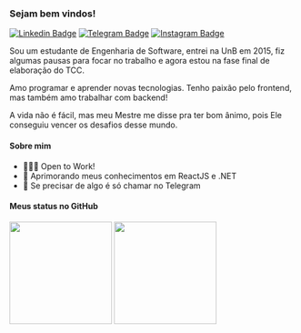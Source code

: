 ### Sejam bem vindos!

[![Linkedin Badge](https://img.shields.io/badge/-LinkedIn-0e76a8?style=flat-square&logo=Linkedin&logoColor=white)](https://linkedin.com/in/igor-aragao-unb)
[![Telegram Badge](https://img.shields.io/badge/-Telegram-0088cc?style=flat-square&logo=Telegram&logoColor=white)](https://t.me/roginaldosemog)
[![Instagram Badge](https://img.shields.io/badge/-Instagram-e4405f?style=flat-square&logo=Instagram&logoColor=white)](https://instagram.com/roginaldosemog/)

Sou um estudante de Engenharia de Software, entrei na UnB em 2015, fiz algumas pausas para focar no trabalho e agora estou na fase final de elaboração do TCC.

Amo programar e aprender novas tecnologias. Tenho paixão pelo frontend, mas também amo trabalhar com backend!

A vida não é fácil, mas meu Mestre me disse pra ter bom ânimo, pois Ele conseguiu vencer os desafios desse mundo.

#### Sobre mim

- 👨🏻‍💻 Open to Work!
- 🚀 Aprimorando meus conhecimentos em ReactJS e .NET
- 💬 Se precisar de algo é só chamar no Telegram

#### Meus status no GitHub
<div>
  <img height="180em" src="https://github-readme-stats.vercel.app/api?username=roginaldosemog&show_icons=true&hide_border=true&theme=dark"/>
  <img height="180em" src="https://github-readme-stats.vercel.app/api/top-langs/?username=roginaldosemog&layout=compact&langs_count=6&theme=dark&hide_border=true"/>
</div>
